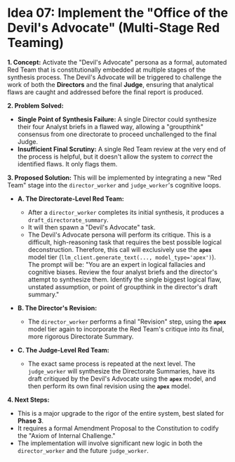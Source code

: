 # Idea 07: Implement the "Office of the Devil's Advocate" (Multi-Stage Red Teaming)

**1. Concept:**
Activate the "Devil's Advocate" persona as a formal, automated Red Team that is constitutionally embedded at multiple stages of the synthesis process. The Devil's Advocate will be triggered to challenge the work of both the **Directors** and the final **Judge**, ensuring that analytical flaws are caught and addressed before the final report is produced.

**2. Problem Solved:**

- **Single Point of Synthesis Failure:** A single Director could synthesize their four Analyst briefs in a flawed way, allowing a "groupthink" consensus from one directorate to proceed unchallenged to the final Judge.
- **Insufficient Final Scrutiny:** A single Red Team review at the very end of the process is helpful, but it doesn't allow the system to _correct_ the identified flaws. It only flags them.

**3. Proposed Solution:**
This will be implemented by integrating a new "Red Team" stage into the `director_worker` and `judge_worker`'s cognitive loops.

- **A. The Directorate-Level Red Team:**

  - After a `director_worker` completes its initial synthesis, it produces a `draft_directorate_summary`.
  - It will then spawn a "Devil's Advocate" task.
  - The Devil's Advocate persona will perform its critique. This is a difficult, high-reasoning task that requires the best possible logical deconstruction. Therefore, this call will exclusively use the **`apex`** model tier (`llm_client.generate_text(..., model_type='apex')`). The prompt will be: "You are an expert in logical fallacies and cognitive biases. Review the four analyst briefs and the director's attempt to synthesize them. Identify the single biggest logical flaw, unstated assumption, or point of groupthink in the director's draft summary."

- **B. The Director's Revision:**

  - The `director_worker` performs a final "Revision" step, using the **`apex`** model tier again to incorporate the Red Team's critique into its final, more rigorous Directorate Summary.

- **C. The Judge-Level Red Team:**
  - The exact same process is repeated at the next level. The `judge_worker` will synthesize the Directorate Summaries, have its draft critiqued by the Devil's Advocate using the **`apex`** model, and then perform its own final revision using the **`apex`** model.

**4. Next Steps:**

- This is a major upgrade to the rigor of the entire system, best slated for **Phase 3**.
- It requires a formal Amendment Proposal to the Constitution to codify the "Axiom of Internal Challenge."
- The implementation will involve significant new logic in both the `director_worker` and the future `judge_worker`.
